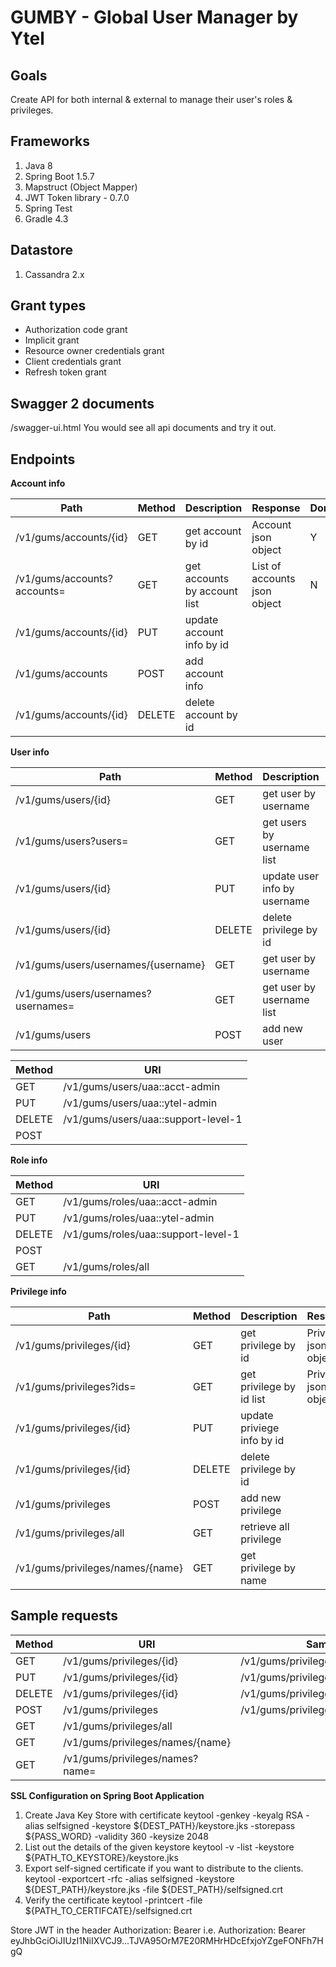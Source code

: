 # GUMBY - Global User Manager by Ytel

## Goals

Create API for both internal & external to manage their user's roles & privileges.

## Frameworks

1. Java 8
2. Spring Boot 1.5.7
3. Mapstruct (Object Mapper)
4. JWT Token library - 0.7.0
5. Spring Test
6. Gradle 4.3

## Datastore
1. Cassandra 2.x

## Grant types
* Authorization code grant
* Implicit grant
* Resource owner credentials grant
* Client credentials grant
* Refresh token grant

## Swagger 2 documents
/swagger-ui.html
You would see all api documents and try it out.

## Endpoints

**Account info**

| Path                                | Method | Description                        | Response                  |Done|
|-------------------------------------|--------|------------------------------------|---------------------------|----|
| /v1/gums/accounts/{id}              | GET    | get account by id                  | Account json object          | Y |
| /v1/gums/accounts?accounts=         | GET    | get accounts by account list       | List of accounts json object  | N |
| /v1/gums/accounts/{id}              | PUT    | update account info by id          |   |    ||
| /v1/gums/accounts                   | POST   | add account info          |   |    ||
| /v1/gums/accounts/{id}              | DELETE | delete account by id               |   | ||





**User info**

| Path                                | Method | Description                        | Response                  |
|-------------------------------------|--------|------------------------------------|---------------------------|
| /v1/gums/users/{id}                 | GET    | get user by username               | User json object          |
| /v1/gums/users?users=               | GET    | get users by username list          | List of user json object  |
| /v1/gums/users/{id}                 | PUT    | update user info by username       |   |    
| /v1/gums/users/{id}                 | DELETE | delete privilege by id             |   |
| /v1/gums/users/usernames/{username} | GET    | get user by username               | User json object          |
| /v1/gums/users/usernames?usernames= | GET    | get user by username list          | List of user json object  |
| /v1/gums/users             | POST   | add new user                       |   |



| Method | URI                                |
|--------|---------------------------------   |
| GET    |/v1/gums/users/uaa::acct-admin      |
| PUT    |/v1/gums/users/uaa::ytel-admin      |
| DELETE |/v1/gums/users/uaa::support-level-1 |
| POST   |                                    |


**Role info**

| Method | URI                                |
|--------|---------------------------------   |
| GET    |/v1/gums/roles/uaa::acct-admin      |
| PUT    |/v1/gums/roles/uaa::ytel-admin      |
| DELETE |/v1/gums/roles/uaa::support-level-1 |
| POST   |                                    |
| GET    |/v1/gums/roles/all                  |




**Privilege info**

| Path                             | Method | Description                        | Response                  |
|----------------------------------|--------|------------------------------------|---------------------------|
| /v1/gums/privileges/{id}         | GET    | get privilege by id                | Privilege json object           |
| /v1/gums/privileges?ids=         | GET    | get privilege by id list           | Privilege json object           |
| /v1/gums/privileges/{id}         | PUT    | update priviege info by id         |   |    
| /v1/gums/privileges/{id}         | DELETE | delete privilege by id             |   |
| /v1/gums/privileges              | POST   | add new privilege                  |   |
| /v1/gums/privileges/all          | GET    | retrieve all privilege             |   |
| /v1/gums/privileges/names/{name} | GET    | get privilege by name              |   |

## Sample requests

| Method | URI                             | Sample                               |
|--------|---------------------------------|--------------------------------------|
| GET    |/v1/gums/privileges/{id}         |/v1/gums/privileges/uaa::beacon       |
| PUT    |/v1/gums/privileges/{id}         |/v1/gums/privileges/uaa::leadbeam|
| DELETE |/v1/gums/privileges/{id}         |/v1/gums/privileges/uaa::testing |
| POST   |/v1/gums/privileges              |/v1/gums/privileges              |
| GET    |/v1/gums/privileges/all          |   |
| GET    |/v1/gums/privileges/names/{name} |   |
| GET    |/v1/gums/privileges/names?name=  |   |



**SSL Configuration on Spring Boot Application**

1. Create Java Key Store with certificate
keytool -genkey -keyalg RSA -alias selfsigned -keystore ${DEST_PATH}/keystore.jks -storepass ${PASS_WORD} -validity 360 -keysize 2048
2. List out the details of the given keystore
keytool -v -list -keystore ${PATH_TO_KEYSTORE}/keystore.jks
3. Export self-signed certificate if you want to distribute to the clients.
keytool -exportcert -rfc -alias selfsigned -keystore ${DEST_PATH}/keystore.jks -file ${DEST_PATH}/selfsigned.crt
4. Verify the certificate
keytool -printcert -file ${PATH_TO_CERTIFCATE}/selfsigned.crt


Store JWT in the header
Authorization: Bearer <your token>
i.e.
Authorization: Bearer eyJhbGciOiJIUzI1NiIXVCJ9...TJVA95OrM7E20RMHrHDcEfxjoYZgeFONFh7HgQ



